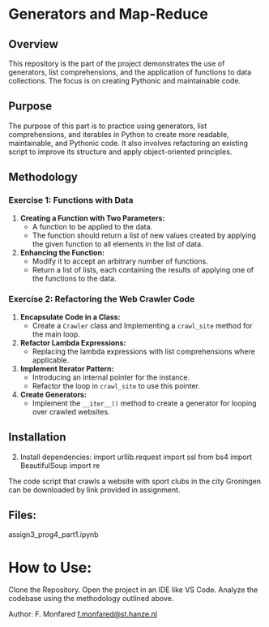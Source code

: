 # Generators and Map-Reduce

## Overview
This repository is the part of the project demonstrates the use of generators, list comprehensions, and the application of functions to data collections. The focus is on creating Pythonic and maintainable code.


## Purpose
The purpose of this part is to practice using generators, list comprehensions, and iterables in Python to create more readable, maintainable, and Pythonic code. It also involves refactoring an existing script to improve its structure and apply object-oriented principles.

## Methodology

### Exercise 1: Functions with Data
1. **Creating a Function with Two Parameters:**
   - A function to be applied to the data.
   - The function should return a list of new values created by applying the given function to all elements in the list of data.
2. **Enhancing the Function:**
   - Modify it to accept an arbitrary number of functions.
   - Return a list of lists, each containing the results of applying one of the functions to the data.

### Exercise 2: Refactoring the Web Crawler Code
1. **Encapsulate Code in a Class:**
   - Create a `Crawler` class and Implementing a `crawl_site` method for the main loop.
2. **Refactor Lambda Expressions:**
   - Replacing the lambda expressions with list comprehensions where applicable.
3. **Implement Iterator Pattern:**
   - Introducing an internal pointer for the instance.
   - Refactor the loop in `crawl_site` to use this pointer.
4. **Create Generators:**
   - Implement the `__iter__()` method to create a generator for looping over crawled websites.

## Installation

2. Install dependencies:
import urllib.request
import ssl
from bs4 import BeautifulSoup
import re

The code script that crawls a website with sport clubs in the city Groningen can be downloaded by link provided in assignment.



## Files:
assign3_prog4_part1.ipynb



# How to Use:
Clone the Repository.
Open the project in an IDE like VS Code.
Analyze the codebase using the methodology outlined above.


Author:
F. Monfared f.monfared@st.hanze.nl



